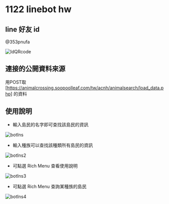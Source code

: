 # 1122 linebot hw

## line 好友 id
@353pnufa  

![IdQRcode](./imgs/image.png)

## 連接的公開資料來源  
用POST取 [https://animalcrossing.soopoolleaf.com/tw/acnh/animalsearch/load_data.php] 的資料

## 使用說明  
- 輸入島民的名字即可查找該島民的資訊  

![botIns](./imgs/linebot_ins.png)

- 輸入種族可以查找該種類所有島民的資訊

![botIns2](./imgs/linebot_ins2.png)

- 可點選 Rich Menu 查看使用說明

![botIns3](./imgs/linebot_ins3.png)

- 可點選 Rich Menu 查詢某種族的島民

![botIns4](./imgs/linebot_ins4.png)